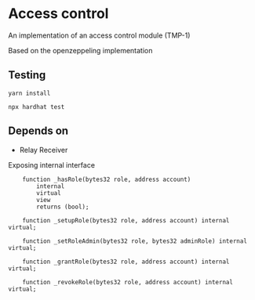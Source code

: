 # Access control

An implementation of an access control module (TMP-1)

Based on the openzeppeling implementation

## Testing

`yarn install`

`npx hardhat test`

## Depends on

- Relay Receiver

Exposing internal interface

```
    function _hasRole(bytes32 role, address account)
        internal
        virtual
        view
        returns (bool);

    function _setupRole(bytes32 role, address account) internal virtual;

    function _setRoleAdmin(bytes32 role, bytes32 adminRole) internal virtual;

    function _grantRole(bytes32 role, address account) internal virtual;

    function _revokeRole(bytes32 role, address account) internal virtual;
```
